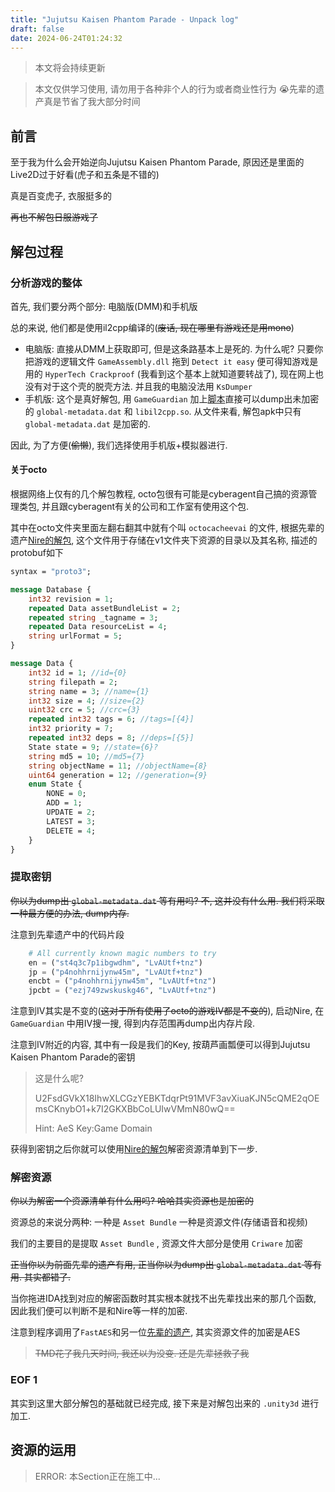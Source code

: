 ```yaml
---
title: "Jujutsu Kaisen Phantom Parade - Unpack log"
draft: false
date: 2024-06-24T01:24:32
---
```


> 本文将会持续更新

> 本文仅供学习使用, 请勿用于各种非个人的行为或者商业性行为
> 😭先辈的遗产真是节省了我大部分时间

## 前言

至于我为什么会开始逆向Jujutsu Kaisen Phantom Parade, 原因还是里面的Live2D过于好看(虎子和五条是不错的)

真是百变虎子, 衣服挺多的

~~再也不解包日服游戏了~~

## 解包过程

### 分析游戏的整体

首先, 我们要分两个部分: 电脑版(DMM)和手机版

总的来说, 他们都是使用il2cpp编译的(~~废话, 现在哪里有游戏还是用mono~~)

- 电脑版: 直接从DMM上获取即可, 但是这条路基本上是死的. 为什么呢? 只要你把游戏的逻辑文件 `GameAssembly.dll` 拖到 `Detect it easy` 便可得知游戏是用的 `HyperTech Crackproof` (我看到这个基本上就知道要转战了), 现在网上也没有对于这个壳的脱壳方法. 并且我的电脑没法用 `KsDumper`
- 手机版: 这个是真好解包, 用 `GameGuardian` 加上[脚本](https://gameguardian.net/forum/files/file/2769-hidden-global-metadatadat-searcher/)直接可以dump出未加密的 `global-metadata.dat` 和 `libil2cpp.so`. 从文件来看, 解包apk中只有 `global-metadata.dat` 是加密的.

因此, 为了方便(~~偷懒~~), 我们选择使用手机版+模拟器进行.

#### 关于octo

根据网络上仅有的几个解包教程, octo包很有可能是cyberagent自己搞的资源管理类包, 并且跟cyberagent有关的公司和工作室有使用这个包.

其中在octo文件夹里面左翻右翻其中就有个叫 `octocacheevai` 的文件, 根据先辈的遗产[Nire的解包](https://github.com/190nm/rein-kuro), 这个文件用于存储在v1文件夹下资源的目录以及其名称, 描述的protobuf如下

```protobuf
syntax = "proto3";

message Database {
    int32 revision = 1;
    repeated Data assetBundleList = 2;
    repeated string _tagname = 3;
    repeated Data resourceList = 4;
    string urlFormat = 5;
}

message Data {
    int32 id = 1; //id={0}
    string filepath = 2;
    string name = 3; //name={1}
    int32 size = 4; //size={2}
    uint32 crc = 5; //crc={3}
    repeated int32 tags = 6; //tags=[{4}]
    int32 priority = 7;
    repeated int32 deps = 8; //deps=[{5}]
    State state = 9; //state={6}?
    string md5 = 10; //md5={7}
    string objectName = 11; //objectName={8}
    uint64 generation = 12; //generation={9}
	enum State {
		NONE = 0;
		ADD = 1;
		UPDATE = 2;
		LATEST = 3;
		DELETE = 4;
	}
}
```

### 提取密钥

~~你以为dump出 `global-metadata.dat` 等有用吗? 不, 这并没有什么用. 我们将采取一种最方便的办法, dump内存.~~

注意到先辈遗产中的代码片段

```python
    # All currently known magic numbers to try
    en = ("st4q3c7p1ibgwdhm", "LvAUtf+tnz")
    jp = ("p4nohhrnijynw45m", "LvAUtf+tnz")
    encbt = ("p4nohhrnijynw45m", "LvAUtf+tnz")
    jpcbt = ("ezj749zwskuskg46", "LvAUtf+tnz")
```

注意到IV其实是不变的(~~这对于所有使用了octo的游戏IV都是不变的~~), 启动Nire, 在 `GameGuardian` 中用IV搜一搜, 得到内存范围再dump出内存片段.

注意到IV附近的内容, 其中有一段是我们的Key, 按葫芦画瓢便可以得到Jujutsu Kaisen Phantom Parade的密钥

> 这是什么呢?
>
> U2FsdGVkX18IhwXLCGzYEBKTdqrPt91MVF3avXiuaKJN5cQME2qOEmsCKnybO1+k7I2GKXBbCoLUIwVMmN80wQ==
>
> Hint: AeS Key:Game Domain

获得到密钥之后你就可以使用[Nire的解包](https://github.com/190nm/rein-kuro)解密资源清单到下一步.

### 解密资源

~~你以为解密一个资源清单有什么用吗? 哈哈其实资源也是加密的~~

资源总的来说分两种: 一种是 `Asset Bundle` 一种是资源文件(存储语音和视频)

我们的主要目的是提取 `Asset Bundle` , 资源文件大部分是使用 `Criware` 加密

~~正当你以为前面先辈的遗产有用, 正当你以为dump出 `global-metadata.dat` 等有用. 其实都错了.~~

当你拖进IDA找到对应的解密函数时其实根本就找不出先辈找出来的那几个函数, 因此我们便可以判断不是和Nire等一样的加密.

注意到程序调用了`FastAES`和另一位[先辈的遗产](https://github.com/sainz1407/Jujutsu-Kaisen-Phantom-Parade), 其实资源文件的加密是AES

> ~~TMD花了我几天时间, 我还以为没变. 还是先辈拯救了我~~

### EOF 1

其实到这里大部分解包的基础就已经完成, 接下来是对解包出来的 `.unity3d` 进行加工.

## 资源的运用

> ERROR: 本Section正在施工中...
